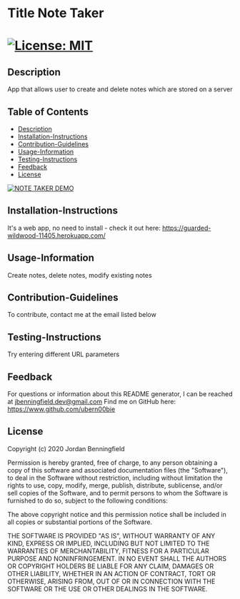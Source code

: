 
  # Title Note Taker
 [![License: MIT](https://img.shields.io/badge/License-MIT-blue.svg)](https://opensource.org/licenses/MIT)
===========================================
  ## Description
  App that allows user to create and delete notes which are stored on a server

  ## Table of Contents
  - [Description](#Description)
  - [Installation-Instructions](#Installation-Instructions)
  - [Contribution-Guidelines](#Contribution-Guidelines)
  - [Usage-Information](#Usage-Information)
  - [Testing-Instructions](#Testing-Instructions)
  - [Feedback](#Feedback)
  - [License](#License)

[![NOTE TAKER DEMO](./assets/demo.png)](https://drive.google.com/file/d/1wEf9y3DeIPXLmt717CXoqDYgKobkOcSK/preview "@embed")

  ## Installation-Instructions
  It's a web app, no need to install - check it out here: https://guarded-wildwood-11405.herokuapp.com/

  ## Usage-Information
  Create notes, delete notes, modify existing notes

  ## Contribution-Guidelines
  To contribute, contact me at the email listed below

  ## Testing-Instructions
  Try entering different URL parameters

  ## Feedback 
  For questions or information about this README generator, I can be reached at jbenningfield.dev@gmail.com 
  Find me on GitHub here: https://www.github.com/ubern00bie
  
  ## License
  Copyright (c) 2020 Jordan Benningfield

Permission is hereby granted, free of charge, to any person obtaining a copy
of this software and associated documentation files (the "Software"), to deal
in the Software without restriction, including without limitation the rights
to use, copy, modify, merge, publish, distribute, sublicense, and/or sell
copies of the Software, and to permit persons to whom the Software is
furnished to do so, subject to the following conditions:

The above copyright notice and this permission notice shall be included in all
copies or substantial portions of the Software.

THE SOFTWARE IS PROVIDED "AS IS", WITHOUT WARRANTY OF ANY KIND, EXPRESS OR
IMPLIED, INCLUDING BUT NOT LIMITED TO THE WARRANTIES OF MERCHANTABILITY,
FITNESS FOR A PARTICULAR PURPOSE AND NONINFRINGEMENT. IN NO EVENT SHALL THE
AUTHORS OR COPYRIGHT HOLDERS BE LIABLE FOR ANY CLAIM, DAMAGES OR OTHER
LIABILITY, WHETHER IN AN ACTION OF CONTRACT, TORT OR OTHERWISE, ARISING FROM,
OUT OF OR IN CONNECTION WITH THE SOFTWARE OR THE USE OR OTHER DEALINGS IN THE
SOFTWARE.

